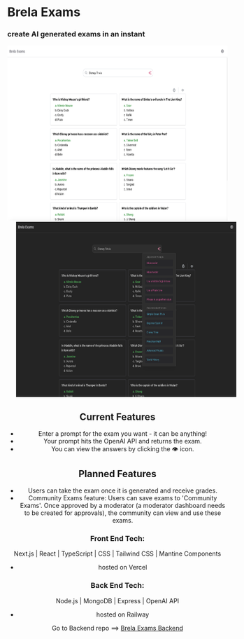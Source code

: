 # Brela Exams
### create AI generated exams in an instant

<section align="center">
  <img src="/public/HomeLight05-31-2024.png" alt="Light mode Brela Exams home screen" width="620" height="400" style="margin-right: 20px;"/>
  <img src="/public/HomeDark05-31-2024.png" alt="Dark mode Brela Exams home screen" width="620" height="400" style="margin-left: 20px;"/>
</div>
<br>


## Current Features

- Enter a prompt for the exam you want - it can be anything!
- Your prompt hits the OpenAI API and returns the exam.
- You can view the answers by clicking the 👁 icon.

## Planned Features

- Users can take the exam once it is generated and receive grades.
- Community Exams feature: Users can save exams to 'Community Exams'. Once approved by a moderator (a moderator dashboard needs to be created for approvals), the community can view and use these exams.

### Front End Tech:

Next.js  |  React  |  TypeScript  |  CSS  |  Tailwind CSS  |  Mantine Components

- hosted on Vercel

### Back End Tech:

Node.js  |  MongoDB  |  Express  |  OpenAI API

- hosted on Railway

Go to Backend repo ==> [Brela Exams Backend](https://github.com/Brela/brela-exams-back)
